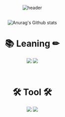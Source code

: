 <div align="center">

![header](https://capsule-render.vercel.app/api?type=waving&reversal=true&color=timeGradient&height=300&section=header&text=MinSeung🎈%20&fontSize=90)<br><br>

<div align="center">

![Anurag's Github stats](https://github-readme-stats.vercel.app/api?username=wksoskwl&show_icons=true&theme=nightowl)

</div>

<h1 align="center"><b>📚 Leaning ✏</b></h1>
<p align="center">
<img src="https://img.shields.io/badge/arduino-00979D?style=flat&logo=arduino&logoColor=white"/></a>
<img src="https://img.shields.io/badge/C-A8B9CC?style=flat&logo=C&logoColor=white"/></a>
</p><br>
<h1 align="center"><b>🛠 Tool 🛠</b></h1>
<p align="center">
<img src="https://img.shields.io/badge/arduino-00979D?style=flat&logo=arduino&logoColor=white"/></a>
<img src="https://img.shields.io/badge/Notion-000000?stylle=flat&logo=Notion&logoColor=white"/></a>
</P>

